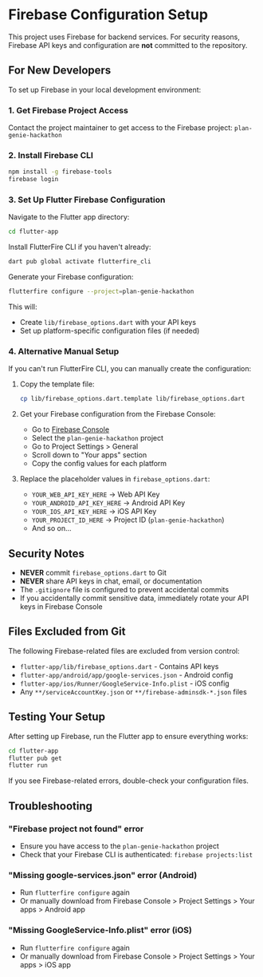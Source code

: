 # Firebase Configuration Setup

This project uses Firebase for backend services. For security reasons, Firebase API keys and configuration are **not** committed to the repository.

## For New Developers

To set up Firebase in your local development environment:

### 1. Get Firebase Project Access

Contact the project maintainer to get access to the Firebase project: `plan-genie-hackathon`

### 2. Install Firebase CLI

```bash
npm install -g firebase-tools
firebase login
```

### 3. Set Up Flutter Firebase Configuration

Navigate to the Flutter app directory:

```bash
cd flutter-app
```

Install FlutterFire CLI if you haven't already:

```bash
dart pub global activate flutterfire_cli
```

Generate your Firebase configuration:

```bash
flutterfire configure --project=plan-genie-hackathon
```

This will:
- Create `lib/firebase_options.dart` with your API keys
- Set up platform-specific configuration files (if needed)

### 4. Alternative Manual Setup

If you can't run FlutterFire CLI, you can manually create the configuration:

1. Copy the template file:
   ```bash
   cp lib/firebase_options.dart.template lib/firebase_options.dart
   ```

2. Get your Firebase configuration from the Firebase Console:
   - Go to [Firebase Console](https://console.firebase.google.com/)
   - Select the `plan-genie-hackathon` project
   - Go to Project Settings > General
   - Scroll down to "Your apps" section
   - Copy the config values for each platform

3. Replace the placeholder values in `firebase_options.dart`:
   - `YOUR_WEB_API_KEY_HERE` → Web API Key
   - `YOUR_ANDROID_API_KEY_HERE` → Android API Key  
   - `YOUR_IOS_API_KEY_HERE` → iOS API Key
   - `YOUR_PROJECT_ID_HERE` → Project ID (`plan-genie-hackathon`)
   - And so on...

## Security Notes

- **NEVER** commit `firebase_options.dart` to Git
- **NEVER** share API keys in chat, email, or documentation
- The `.gitignore` file is configured to prevent accidental commits
- If you accidentally commit sensitive data, immediately rotate your API keys in Firebase Console

## Files Excluded from Git

The following Firebase-related files are excluded from version control:

- `flutter-app/lib/firebase_options.dart` - Contains API keys
- `flutter-app/android/app/google-services.json` - Android config
- `flutter-app/ios/Runner/GoogleService-Info.plist` - iOS config
- Any `**/serviceAccountKey.json` or `**/firebase-adminsdk-*.json` files

## Testing Your Setup

After setting up Firebase, run the Flutter app to ensure everything works:

```bash
cd flutter-app
flutter pub get
flutter run
```

If you see Firebase-related errors, double-check your configuration files.

## Troubleshooting

### "Firebase project not found" error
- Ensure you have access to the `plan-genie-hackathon` project
- Check that your Firebase CLI is authenticated: `firebase projects:list`

### "Missing google-services.json" error (Android)
- Run `flutterfire configure` again
- Or manually download from Firebase Console > Project Settings > Your apps > Android app

### "Missing GoogleService-Info.plist" error (iOS)
- Run `flutterfire configure` again  
- Or manually download from Firebase Console > Project Settings > Your apps > iOS app
